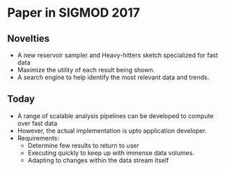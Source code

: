 # Paper in SIGMOD 2017

## Novelties
- A new reservoir sampler and Heavy-hitters sketch specialized for fast data
- Maximize the utility of each result being shown.
- A search engine to help identify the most relevant data and trends.

## Today
- A range of scalable analysis pipelines can be developed to compute over fast data
- However, the actual implementation is upto application developer.
- Requirements: 
  - Determine few results to return to user
  - Executing quickly to keep up with immense data volumes.
  - Adapting to changes within the data stream itself
  
